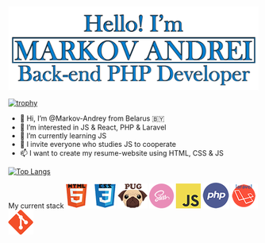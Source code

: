 ![Logo](https://github.com/Markov-Andrey/Markov-Andrey/blob/main/1231312.png)

[![trophy](https://github-profile-trophy.vercel.app/?username=Markov-Andrey&theme=onedark)](https://github.com/ryo-ma/github-profile-trophy)


- 👋 Hi, I’m @Markov-Andrey from Belarus 🇧🇾
- 👀 I’m interested in JS & React, PHP & Laravel
- 🌱 I’m currently learning JS
- 💞️ I invite everyone who studies JS to cooperate
- 📫 I want to create my resume-website using HTML, CSS & JS


[![Top Langs](https://github-readme-stats.vercel.app/api/top-langs/?username=Markov-Andrey)](https://github.com/anuraghazra/github-readme-stats)

My current stack
![HTMLCSS](https://github.com/Markov-Andrey/Markov-Andrey/blob/main/HTMLCSS.png)
![Pug](https://github.com/Markov-Andrey/Markov-Andrey/blob/main/Pug.png)
![SASS](https://github.com/Markov-Andrey/Markov-Andrey/blob/main/SASS.png)
![JS](https://github.com/Markov-Andrey/Markov-Andrey/blob/main/JS.png)
![PHP](https://github.com/Markov-Andrey/Markov-Andrey/blob/main/PHP.png)
![Laravel](https://github.com/Markov-Andrey/Markov-Andrey/blob/main/Laravel.png)
![GIT](https://github.com/Markov-Andrey/Markov-Andrey/blob/main/GITHUB.png)
